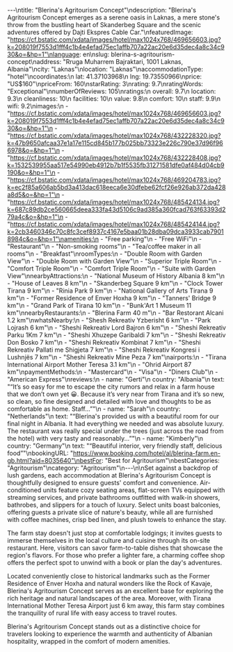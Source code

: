 ---\ntitle: "Blerina's Agritourism Concept"\ndescription: "Blerina's Agritourism Concept emerges as a serene oasis in Laknas, a mere stone's throw from the bustling heart of Skanderbeg Square and the scenic adventures offered by Dajti Ekspres Cable Car."\nfeaturedImage: "https://cf.bstatic.com/xdata/images/hotel/max1024x768/469656603.jpg?k=208019f7553d1fff4c1b4e4efad75ec1affb707a22ac20e6d35dec4a8c34c930&o=&hp=1"\nlanguage: en\nslug: blerina-s-agritourism-concept\naddress: "Rruga Muharrem Bajraktari, 1001 Laknas, Albania"\ncity: "Laknas"\nlocation: "Laknas"\naccommodationType: "hotel"\ncoordinates:\n  lat: 41.37103968\n  lng: 19.73550966\nprice: "US$160"\npriceFrom: 160\nstarRating: 3\nrating: 9.7\nratingWords: "Exceptional"\nnumberOfReviews: 105\nratings:\n  overall: 9.7\n  location: 9.3\n  cleanliness: 10\n  facilities: 10\n  value: 9.8\n  comfort: 10\n  staff: 9.9\n  wifi: 9.2\nimages:\n  - "https://cf.bstatic.com/xdata/images/hotel/max1024x768/469656603.jpg?k=208019f7553d1fff4c1b4e4efad75ec1affb707a22ac20e6d35dec4a8c34c930&o=&hp=1"\n  - "https://cf.bstatic.com/xdata/images/hotel/max1024x768/432228320.jpg?k=47b9650afcaa37e1a17e115cd845b177b025bb73323e226c790e37d96f966978&o=&hp=1"\n  - "https://cf.bstatic.com/xdata/images/hotel/max1024x768/432228408.jpg?k=1532539955aa517e54990eb4912b7b1f5535fb31271581dfe0af484d04cb9190&o=&hp=1"\n  - "https://cf.bstatic.com/xdata/images/hotel/max1024x768/469204783.jpg?k=ec2f85a606ab5bd3a413dac618eeca6e30dfebe62fcf26e926ab372da428a8d5&o=&hp=1"\n  - "https://cf.bstatic.com/xdata/images/hotel/max1024x768/485424134.jpg?k=687c89db2ce560665deea333fa43d5106c9ad385a360fcad763f63393d279a4c&o=&hp=1"\n  - "https://cf.bstatic.com/xdata/images/hotel/max1024x768/485424144.jpg?k=2cb3460346c70c8fc3cef8937c4167e5baa01b28dba09dca3933cab79018984c&o=&hp=1"\namenities:\n  - "Free parking"\n  - "Free WiFi"\n  - "Restaurant"\n  - "Non-smoking rooms"\n  - "Tea/coffee maker in all rooms"\n  - "Breakfast"\nroomTypes:\n  - "Double Room with Garden View"\n  - "Double Room with Garden View"\n  - "Superior Triple Room"\n  - "Comfort Triple Room"\n  - "Comfort Triple Room"\n  - "Suite with Garden View"\nnearbyAttractions:\n  - "National Museum of History Albania 8 km"\n  - "House of Leaves 8 km"\n  - "Skanderbeg Square 9 km"\n  - "Clock Tower Tirana 9 km"\n  - "Rinia Park 9 km"\n  - "National Gallery of Arts Tirana 9 km"\n  - "Former Residence of Enver Hoxha 9 km"\n  - "Tanners' Bridge 9 km"\n  - "Grand Park of Tirana 10 km"\n  - "Bunk'Art 1 Museum 11 km"\nnearbyRestaurants:\n  - "Blerina Farm 40 m"\n  - "Bar Restorant Alcani 1.2 km"\nwhatsNearby:\n  - "Shesh Rekreativ Yzberisht 6 km"\n  - "Park Lojrash 6 km"\n  - "Sheshi Rekreativ Lord Bajron 6 km"\n  - "Sheshi Rekreativ Parku 1Km 7 km"\n  - "Sheshi Xhuzepe Garibaldi 7 km"\n  - "Sheshi Rekreativ Don Bosko 7 km"\n  - "Sheshi Rekreativ Kombinat 7 km"\n  - "Sheshi Rekreativ Pallati me Shigjeta 7 km"\n  - "Sheshi Rekreativ Kongresi i Lushnjës 7 km"\n  - "Sheshi Rekreativ Mine Peza 7 km"\nairports:\n  - "Tirana International Airport Mother Teresa 3.1 km"\n  - "Ohrid Airport 87 km"\npaymentMethods:\n  - "Mastercard"\n  - "Visa"\n  - "Diners Club"\n  - "American Express"\nreviews:\n  - name: "Gerti"\n    country: "Albania"\n    text: "“It’s so easy for me to escape the city rumors and relax in a farm house that we don’t own yet 😀. Because it’s very near from Tirana and it’s so new, so clean, so fine designed and detailed with love and thoughts to be as comfortable as home. Staff...”"\n  - name: "Sarah"\n    country: "Netherlands"\n    text: "“Blerina's provided us with a beautiful room for our final night in Albania. It had everything we needed and was absolute luxury. The restaurant was really special under the trees (just across the road from the hotel) with very tasty and reasonably...”"\n  - name: "Kimberly"\n    country: "Germany"\n    text: "“Beautiful interior, very friendly staff, delicious food”"\nbookingURL: "https://www.booking.com/hotel/al/blerina-farm.en-gb.html?aid=8035640"\nbestFor: "Best for Agritourism"\nbestCategories: "Agritourism"\ncategory: "Agritourism"\n---\n\nSet against a backdrop of lush gardens, each accommodation at Blerina's Agritourism Concept is thoughtfully designed to ensure guests' comfort and convenience. Air-conditioned units feature cozy seating areas, flat-screen TVs equipped with streaming services, and private bathrooms outfitted with walk-in showers, bathrobes, and slippers for a touch of luxury. Select units boast balconies, offering guests a private slice of nature's beauty, while all are furnished with coffee machines, crisp bed linen, and plush towels to enhance the stay.

The farm stay doesn't just stop at comfortable lodgings; it invites guests to immerse themselves in the local culture and cuisine through its on-site restaurant. Here, visitors can savor farm-to-table dishes that showcase the region's flavors. For those who prefer a lighter fare, a charming coffee shop offers the perfect spot to unwind with a book or plan the day's adventures.

Located conveniently close to historical landmarks such as the Former Residence of Enver Hoxha and natural wonders like the Rock of Kavaje, Blerina's Agritourism Concept serves as an excellent base for exploring the rich heritage and natural landscapes of the area. Moreover, with Tirana International Mother Teresa Airport just 6 km away, this farm stay combines the tranquility of rural life with easy access to travel routes.

Blerina's Agritourism Concept stands out as a distinctive choice for travelers looking to experience the warmth and authenticity of Albanian hospitality, wrapped in the comfort of modern amenities.